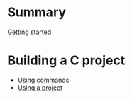 # Summary

[Getting started](./0-getting-started.md)

# Building a C project

- [Using commands](./1-using-commands-to-build-a-c-project.md)
- [Using a project](./2-using-project-to-build-a-c-project.md)

